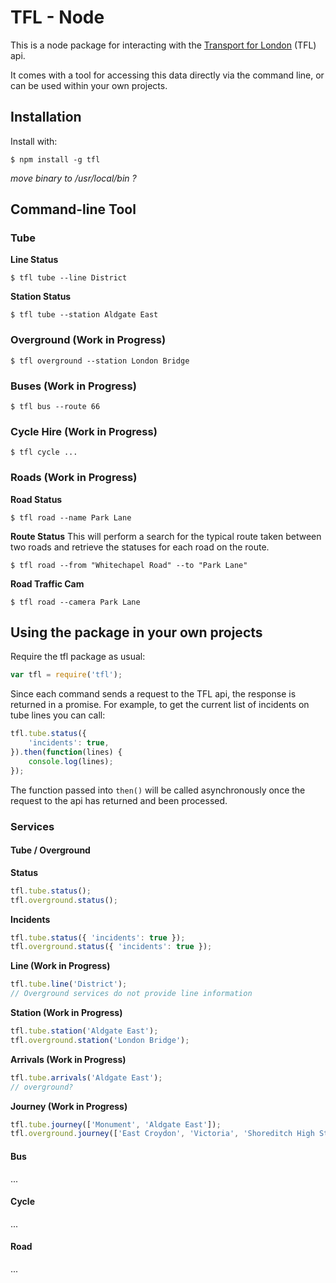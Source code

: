 # TFL - Node

This is a node package for interacting with the [Transport for London](http://tfl.co.uk) (TFL) api.

It comes with a tool for accessing this data directly via the command line, or can be used within your own projects.

## Installation

Install with:

```
$ npm install -g tfl
```

_move binary to /usr/local/bin ?_

## Command-line Tool

### Tube

**Line Status**
```
$ tfl tube --line District
```

**Station Status**
```
$ tfl tube --station Aldgate East
```

### Overground (Work in Progress)
```
$ tfl overground --station London Bridge
```

### Buses (Work in Progress)
```
$ tfl bus --route 66
```

### Cycle Hire (Work in Progress)
```
$ tfl cycle ...
```

### Roads (Work in Progress)

**Road Status**
```
$ tfl road --name Park Lane
```

**Route Status**
This will perform a search for the typical route taken between two roads and retrieve the statuses for each road on the route.
```
$ tfl road --from "Whitechapel Road" --to "Park Lane"
```

**Road Traffic Cam**
```
$ tfl road --camera Park Lane
```

## Using the package in your own projects

Require the tfl package as usual:

```js
var tfl = require('tfl');
```

Since each command sends a request to the TFL api, the response is returned in a promise. For example, to get the current list of incidents on tube lines you can call:

```js
tfl.tube.status({
    'incidents': true,
}).then(function(lines) {
    console.log(lines);
});
```

The function passed into `then()` will be called asynchronously once the request to the api has returned and been processed.

### Services

#### Tube / Overground

**Status**
```js
tfl.tube.status();
tfl.overground.status();
```

**Incidents**
```js
tfl.tube.status({ 'incidents': true });
tfl.overground.status({ 'incidents': true });
```

**Line (Work in Progress)**
```js
tfl.tube.line('District');
// Overground services do not provide line information
```

**Station (Work in Progress)**
```js
tfl.tube.station('Aldgate East');
tfl.overground.station('London Bridge');
```

**Arrivals (Work in Progress)**
```js
tfl.tube.arrivals('Aldgate East');
// overground?
```

**Journey (Work in Progress)**
```js
tfl.tube.journey(['Monument', 'Aldgate East']);
tfl.overground.journey(['East Croydon', 'Victoria', 'Shoreditch High Street']);
```

#### Bus
...

#### Cycle
...

#### Road
...
